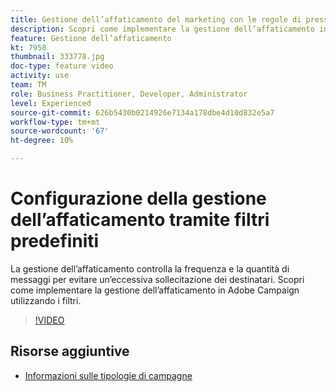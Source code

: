 ```yaml
---
title: Gestione dell’affaticamento del marketing con le regole di pressione
description: Scopri come implementare la gestione dell’affaticamento in Adobe Campaign utilizzando i filtri.
feature: Gestione dell’affaticamento
kt: 7958
thumbnail: 333778.jpg
doc-type: feature video
activity: use
team: TM
role: Business Practitioner, Developer, Administrator
level: Experienced
source-git-commit: 626b5430b0214926e7134a178dbe4d10d832e5a7
workflow-type: tm+mt
source-wordcount: '67'
ht-degree: 10%

---
```



# Configurazione della gestione dell’affaticamento tramite filtri predefiniti

La gestione dell’affaticamento controlla la frequenza e la quantità di messaggi per evitare un’eccessiva sollecitazione dei destinatari.
Scopri come implementare la gestione dell’affaticamento in Adobe Campaign utilizzando i filtri.

>[!VIDEO](https://video.tv.adobe.com/v/333778?quality=12)

## Risorse aggiuntive

* [Informazioni sulle tipologie di campagne](https://experienceleague.adobe.com/docs/campaign-classic/using/orchestrating-campaigns/campaign-optimization/about-campaign-typologies.html?lang=en)
